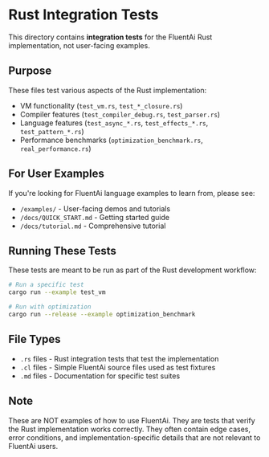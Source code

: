 # Rust Integration Tests

This directory contains **integration tests** for the FluentAi Rust implementation, not user-facing examples.

## Purpose

These files test various aspects of the Rust implementation:
- VM functionality (`test_vm.rs`, `test_*_closure.rs`)
- Compiler features (`test_compiler_debug.rs`, `test_parser.rs`)
- Language features (`test_async_*.rs`, `test_effects_*.rs`, `test_pattern_*.rs`)
- Performance benchmarks (`optimization_benchmark.rs`, `real_performance.rs`)

## For User Examples

If you're looking for FluentAi language examples to learn from, please see:
- `/examples/` - User-facing demos and tutorials
- `/docs/QUICK_START.md` - Getting started guide
- `/docs/tutorial.md` - Comprehensive tutorial

## Running These Tests

These tests are meant to be run as part of the Rust development workflow:

```bash
# Run a specific test
cargo run --example test_vm

# Run with optimization
cargo run --release --example optimization_benchmark
```

## File Types

- `.rs` files - Rust integration tests that test the implementation
- `.cl` files - Simple FluentAi source files used as test fixtures
- `.md` files - Documentation for specific test suites

## Note

These are NOT examples of how to use FluentAi. They are tests that verify the Rust implementation works correctly. They often contain edge cases, error conditions, and implementation-specific details that are not relevant to FluentAi users.